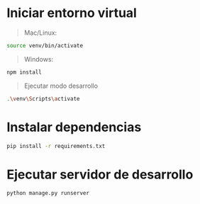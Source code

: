 # Iniciar entorno virtual

> Mac/Linux:
```bash
source venv/bin/activate
```
> Windows:
```bash
npm install
```
> Ejecutar modo desarrollo
```bash
.\venv\Scripts\activate
```
# Instalar dependencias
```bash
pip install -r requirements.txt
```
# Ejecutar servidor de desarrollo
```bash
python manage.py runserver
```